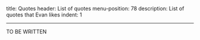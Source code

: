 title: Quotes
header: List of quotes
menu-position: 78
description: List of quotes that Evan likes
indent: 1

---

TO BE WRITTEN
